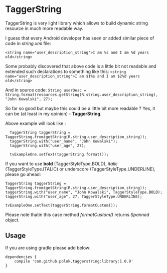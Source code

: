 TaggerString
============

TaggerString is very light library which allows to build dynamic string resource in much more readable way.


I guess that every Android developer has seen or added similar piece of code in *string.xml* file:

`<string name="user_description_string">I am %s and I am %d years old</string>`


Some probably discovered that above code is a little bit not readable and extended such declarations to something like this:
`<string name="user_description_string">I am $1%s and I am $2%d years old</string>`

And in source code:
`String userDesc = String.format(resources.getString(R.string.user_description_string), "John Kowalski", 27);`


So far so good but maybe this could be a little bit more readable ? Yes, it can be (at least in my opinion) - **TaggerString**.

Above example will look like :

```
  TaggerString taggerString = TaggerString.from(getString(R.string.user_description_string));
  taggerString.with("user_name", "John Kowalski");
  taggerString.with("user_age", 27);

  tvExampleOne.setText(taggerString.format());
```

If you want to use **bold** (TaggerStyleType.BOLD), *italic* (TaggerStyleType.ITALIC) or underscore (TaggerStyleType.UNDERLINE), please go ahead:

```
TaggerString taggerString = TaggerString.from(getString(R.string.user_description_string));
taggerString.with("user_name", "John Kowalski", TaggerStyleType.BOLD);
taggerString.with("user_age", 27, TaggerStyleType.UNDERLINE);

tvExampleOne.setText(taggerString.formatCustom());
```
Please note thatin this case method *formatCustom()* returns *Spanned* object.

Usage
----------

If you are using gradle please add below:

```
dependencies {
    compile 'com.github.polok.taggerstring:library:1.0.0'
}
```


